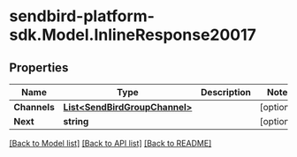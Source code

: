 
# sendbird-platform-sdk.Model.InlineResponse20017

## Properties

Name | Type | Description | Notes
------------ | ------------- | ------------- | -------------
**Channels** | [**List&lt;SendBirdGroupChannel&gt;**](SendBirdGroupChannel.md) |  | [optional] 
**Next** | **string** |  | [optional] 

[[Back to Model list]](../README.md#documentation-for-models)
[[Back to API list]](../README.md#documentation-for-api-endpoints)
[[Back to README]](../README.md)

